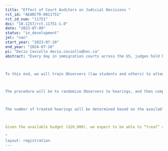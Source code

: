 ```yaml
---
title: "Effect of Court Auditors on Judicial Decisions "
rct_id: "AEARCTR-0011751"
rct_id_num: "11751"
doi: "10.1257/rct.11751-1.0"
date: "2023-07-09"
status: "in_development"
jel: "nan"
start_year: "2023-07-10"
end_year: "2024-07-10"
pi: "Decio Coviello decio.coviello@hec.ca"
abstract: "Every day in immigration courts across the US, judges hold hearings to determine whether the foreign nationals in their dockets (technically called respondents) should be removed from the country or, instead, allowed to stay. In these hearings, judges have latitude in choosing procedural steps that may, eventually, result in the foreign nationals being removed. The goal of this research is to assess whether judges respond to being observed by law students and other trained observers and, in particular, whether being observed makes a judge more motivated to provide flexibility to the individuals appearing before them and more responsive to the requests for continuances or other needs. 

To this end, we will train Observers (law students and others) to attend these public hearings and take notes about the procedures used. Observation may be in person or remote through the WEBEX viewer. 

The procedure will be to randomize Observers to hearings, and then compare the procedural choices made in observed hearings (treatment) with those made in hearings not observed (controls). In addition, we want to know whether any difference in procedural choice might be due only to the judge’s heightened concern about making “improper” choices while being audited, or whether the judge might also respond to the judges’ supervisor knowledge about the particular judge rendering “improper” decisions while being audited. The EOIR requires the judges and their support staff to code each procedural choice in the individual hearings. This data is released pursuant to standing FOIA requests on the EOIR website. We will be focusing on the observations in three New York City area immigration courts which is one of the largest adjudication workloads in the national system.

The number of treated hearings will be determined based on the available budget. We expect an Observer-day to cost about $75, and an Observer audits one hearing a day. EOIR procedures divide regular removal hearings into status dockets called "Master Calendars" and merits hearings called "Individual Hearings."  Master Calendars vary in size but average between 30 and 50 individuals in a four hour sitting. Our observations are only of Master Calendars. In these hearings (or dockets), the judge may take a wide variety of actions primarily related to scheduling or setting deadlines for applications such as asylum relief. Cases can be concluded during a Master Calendar hearing. 

Given the available budget ($20,000), we expect to be able to “treat” about 266 hearings. The number of control hearings will exceed the number of treated hearings.
"
layout: registration
---
```


